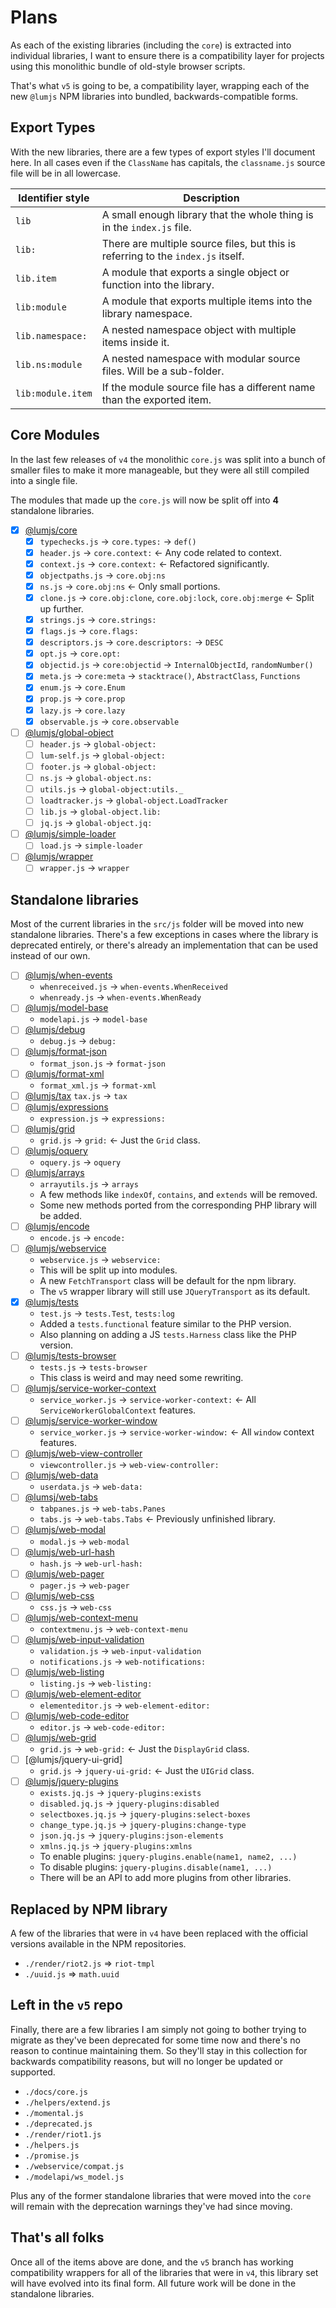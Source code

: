 # Plans

As each of the existing libraries (including the `core`) is extracted into
individual libraries, I want to ensure there is a compatibility layer for
projects using this monolithic bundle of old-style browser scripts.

That's what `v5` is going to be, a compatibility layer, wrapping each of
the new `@lumjs` NPM libraries into bundled, backwards-compatible forms.

## Export Types

With the new libraries, there are a few types of export styles 
I'll document here. In all cases even if the `ClassName` has capitals, the 
`classname.js` source file will be in all lowercase.

| Identifier style | Description |
| ---------------- | ----------- |
| `lib` | A small enough library that the whole thing is in the `index.js` file. |
| `lib:` | There are multiple source files, but this is referring to the `index.js` itself. |
| `lib.item` | A module that exports a single object or function into the library. |
| `lib:module` | A module that exports multiple items into the library namespace. |
| `lib.namespace:`  | A nested namespace object with multiple items inside it. |
| `lib.ns:module` | A nested namespace with modular source files. Will be a sub-folder. |
| `lib:module.item` | If the module source file has a different name than the exported item. |

## Core Modules

In the last few releases of `v4` the monolithic `core.js` was split into
a bunch of smaller files to make it more manageable, but they were all
still compiled into a single file.

The modules that made up the `core.js` will now be split off into **4** standalone libraries. 

- [x] [@lumjs/core]
  - [x] `typechecks.js` → `core.types:` → `def()`
  - [x] `header.js` → `core.context:` ← Any code related to context.
  - [x] `context.js` → `core.context:` ← Refactored significantly.
  - [x] `objectpaths.js` → `core.obj:ns`
  - [x] `ns.js` → `core.obj:ns` ← Only small portions.
  - [x] `clone.js` → `core.obj:clone`, `core.obj:lock`, `core.obj:merge` ← Split up further.
  - [x] `strings.js` → `core.strings:`
  - [x] `flags.js` → `core.flags:`
  - [x] `descriptors.js` → `core.descriptors:` → `DESC`
  - [x] `opt.js` → `core.opt:`
  - [x] `objectid.js` → `core:objectid` → `InternalObjectId`, `randomNumber()`
  - [x] `meta.js` → `core:meta` → `stacktrace()`, `AbstractClass`, `Functions`
  - [x] `enum.js` → `core.Enum`
  - [x] `prop.js` → `core.prop`
  - [x] `lazy.js` → `core.lazy`
  - [x] `observable.js` → `core.observable`
- [ ] [@lumjs/global-object]
  - [ ] `header.js` → `global-object:`
  - [ ] `lum-self.js` → `global-object:`
  - [ ] `footer.js` → `global-object:`
  - [ ] `ns.js` → `global-object.ns:`
  - [ ] `utils.js` → `global-object:utils._`
  - [ ] `loadtracker.js` → `global-object.LoadTracker`
  - [ ] `lib.js` → `global-object.lib:`
  - [ ] `jq.js` → `global-object.jq:`
- [ ] [@lumjs/simple-loader]
  - [ ] `load.js` → `simple-loader`
- [ ] [@lumjs/wrapper]
  - [ ] `wrapper.js` → `wrapper`

## Standalone libraries

Most of the current libraries in the `src/js` folder will be moved into 
new standalone libraries. There's a few exceptions in cases where the library
is deprecated entirely, or there's already an implementation that can be used
instead of our own.

- [ ] [@lumjs/when-events]
  - `whenreceived.js` → `when-events.WhenReceived`
  - `whenready.js` → `when-events.WhenReady`
- [ ] [@lumjs/model-base]
  - `modelapi.js` → `model-base`
- [ ] [@lumjs/debug]
  - `debug.js` → `debug:`
- [ ] [@lumjs/format-json]
  - `format_json.js` → `format-json`
- [ ] [@lumjs/format-xml]
  - `format_xml.js` → `format-xml`
- [ ] [@lumjs/tax]
  `tax.js` → `tax`
- [ ] [@lumjs/expressions]
  - `expression.js` → `expressions:`
- [ ] [@lumjs/grid]
  - `grid.js` → `grid:` ← Just the `Grid` class.
- [ ] [@lumjs/oquery]
  - `oquery.js` → `oquery`
- [ ] [@lumjs/arrays]
  - `arrayutils.js` → `arrays`
  - A few methods like `indexOf`, `contains`, and `extends` will be removed.
  - Some new methods ported from the corresponding PHP library will be added.
- [ ] [@lumjs/encode]
  - `encode.js` → `encode:`
- [ ] [@lumjs/webservice]
  - `webservice.js` → `webservice:`
  - This will be split up into modules.
  - A new `FetchTransport` class will be default for the npm library.
  - The `v5` wrapper library will still use `JQueryTransport` as its default. 
- [x] [@lumjs/tests]
  - `test.js` → `tests.Test`, `tests:log`
  - Added a `tests.functional` feature similar to the PHP version.
  - Also planning on adding a JS `tests.Harness` class like the PHP version.
- [ ] [@lumjs/tests-browser]
  - `tests.js` -> `tests-browser`
  - This class is weird and may need some rewriting.
- [ ] [@lumjs/service-worker-context]
  - `service_worker.js` → `service-worker-context:` ← All `ServiceWorkerGlobalContext` features.
- [ ] [@lumjs/service-worker-window]
  - `service_worker.js` → `service-worker-window:` ← All `window` context features.
- [ ] [@lumjs/web-view-controller]
  - `viewcontroller.js` → `web-view-controller:`
- [ ] [@lumjs/web-data]
  - `userdata.js` -> `web-data:`
- [ ] [@lumsj/web-tabs]
  - `tabpanes.js` -> `web-tabs.Panes`
  - `tabs.js` -> `web-tabs.Tabs` ← Previously unfinished library.
- [ ] [@lumjs/web-modal]
  - `modal.js` → `web-modal`
- [ ] [@lumjs/web-url-hash] 
  - `hash.js` → `web-url-hash:`
- [ ] [@lumjs/web-pager]
  - `pager.js` → `web-pager`
- [ ] [@lumjs/web-css]
  - `css.js` → `web-css`
- [ ] [@lumjs/web-context-menu]
  - `contextmenu.js` → `web-context-menu`
- [ ] [@lumjs/web-input-validation]
  - `validation.js` → `web-input-validation`
  - `notifications.js` → `web-notifications:`
- [ ] [@lumjs/web-listing]
  - `listing.js` → `web-listing:`
- [ ] [@lumjs/web-element-editor]
  - `elementeditor.js` → `web-element-editor:`
- [ ] [@lumjs/web-code-editor]
  - `editor.js` → `web-code-editor:`
- [ ] [@lumjs/web-grid]
  - `grid.js` → `web-grid:` ← Just the `DisplayGrid` class.
- [ ] [@lumjs/jquery-ui-grid]
  - `grid.js` → `jquery-ui-grid:` ← Just the `UIGrid` class.
- [ ] [@lumjs/jquery-plugins]
  - `exists.jq.js` → `jquery-plugins:exists`
  - `disabled.jq.js` → `jquery-plugins:disabled`
  - `selectboxes.jq.js` → `jquery-plugins:select-boxes`
  - `change_type.jq.js` → `jquery-plugins:change-type`
  - `json.jq.js` → `jquery-plugins:json-elements`
  - `xmlns.jq.js` → `jquery-plugins:xmlns`
  - To enable plugins: `jquery-plugins.enable(name1, name2, ...)`
  - To disable plugins: `jquery-plugins.disable(name1, ...)`
  - There will be an API to add more plugins from other libraries.

## Replaced by NPM library

A few of the libraries that were in `v4` have been replaced with the official
versions available in the NPM repositories.

 - `./render/riot2.js` ⇒ `riot-tmpl`
 - `./uuid.js` ⇒  `math.uuid`

## Left in the `v5` repo

Finally, there are a few libraries I am simply not going to bother trying to
migrate as they've been deprecated for some time now and there's no reason
to continue maintaining them. So they'll stay in this collection for
backwards compatibility reasons, but will no longer be updated or supported.

 - `./docs/core.js`
 - `./helpers/extend.js`
 - `./momental.js`
 - `./deprecated.js`
 - `./render/riot1.js`
 - `./helpers.js`
 - `./promise.js`
 - `./webservice/compat.js`
 - `./modelapi/ws_model.js`

Plus any of the former standalone libraries that were moved into the `core`
will remain with the deprecation warnings they've had since moving.

## That's all folks

Once all of the items above are done, and the `v5` branch has working
compatibility wrappers for all of the libraries that were in `v4`, this
library set will have evolved into its final form. All future work will
be done in the standalone libraries.

[@lumjs/core]: https://github.com/supernovus/lum.core.js
[@lumjs/global-object]: https://github.com/supernovus/lum.global-object.js
[@lumjs/simple-loader]: https://github.com/supernovus/lum.simple-loader.js
[@lumjs/wrapper]: https://github.com/supernovus/lum.wrapper.js

[@lumjs/when-events]: https://github.com/supernovus/lum.when-events.js
[@lumjs/model-base]: https://github.com/supernovus/lum.model-base.js
[@lumjs/debug]: https://github.com/supernovus/lum.debug.js
[@lumjs/format-json]: https://github.com/supernovus/lum.format-json.js
[@lumjs/format-xml]: https://github.com/supernovus/lum.format-xml.js
[@lumjs/tax]: https://github.com/supernovus/lum.tax.js
[@lumjs/expressions]: https://github.com/supernovus/lum.expressions.js
[@lumjs/grid]: https://github.com/supernovus/lum.grid.js
[@lumjs/oquery]: https://github.com/supernovus/lum.oquery.js
[@lumjs/arrays]: https://github.com/supernovus/lum.arrays.js
[@lumjs/encode]: https://github.com/supernovus/lum.encode.js
[@lumjs/webservice]: https://github.com/supernovus/lum.webservice.js

[@lumjs/tests]: https://github.com/supernovus/lum.tests.js
[@lumjs/tests-browser]: https://github.com/supernovus/lum.tests-browser.js

[@lumjs/web-view-controller]: https://github.com/supernovus/lum.web-view-controller.js
[@lumjs/web-data]: https://github.com/supernovus/lum.web-data.js
[@lumsj/web-tabs]: https://github.com/supernovus/lum.web-tabs.js
[@lumjs/web-modal]: https://github.com/supernovus/lum.web-modal.js
[@lumjs/web-url-hash]: https://github.com/supernovus/lum.web-url-hash.js
[@lumjs/web-pager]: https://github.com/supernovus/lum.web-pager.js
[@lumjs/web-css]: https://github.com/supernovus/lum.web-css.js
[@lumjs/web-context-menu]: https://github.com/supernovus/lum.web-context-menu.js
[@lumjs/web-input-validation]: https://github.com/supernovus/lum.web.input-validation.js
[@lumjs/web-notifications]: https://github.com/supernovus/lum.web-notifications.js
[@lumjs/web-listing]: https://github.com/supernovus/lum.web-listing.js
[@lumjs/web-grid]: https://github.com/supernovus/lum.web-grid.js
[@lumjs/web-element-editor]: https://github.com/supernovus/lum.web-element-editor.js
[@lumjs/web-code-editor]: https://github.com/supernovus/lum.web-code-editor.js

[@lumjs/service-worker-context]: https://github.com/supernovus/lum.service-worker-context.js
[@lumjs/service-worker-window]: https://github.com/supernovus/lum.service-worker-window.js

[@lumjs/jquery-plugins]: https://github.com/supernovus/lum.jquery-plugins.js
